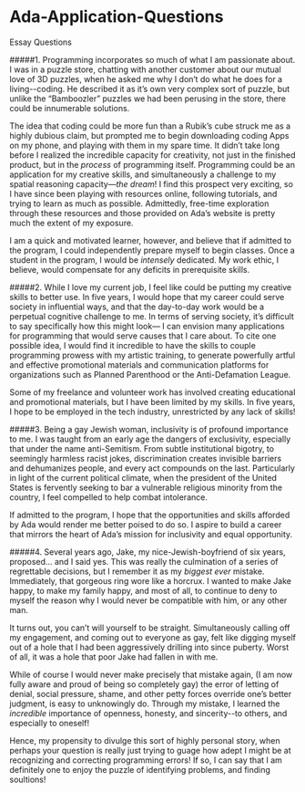 # Ada-Application-Questions
Essay Questions

#####1. 
Programming incorporates so much of what I am passionate about. I was in a puzzle store, chatting with another customer about our mutual love of 3D puzzles, when he asked me why I don’t do what he does for a living--coding. He described it as it’s own very complex sort of puzzle, but unlike the “Bamboozler” puzzles we had been perusing in the store, there could be innumerable solutions.

The idea that coding could be more fun than a Rubik’s cube struck me as a highly dubious claim, but prompted me to begin downloading coding Apps on my phone, and playing with them in my spare time. It didn’t take long before I realized the incredible capacity for creativity, not just in the finished product, but in the _process_ of programming itself. Programming could be an application for my creative skills, and simultaneously a challenge to my spatial reasoning capacity—_the dream_! I find this prospect very exciting, so I have since been playing with resources online, following tutorials, and trying to learn as much as possible. Admittedly, free-time exploration through these resources and those provided on Ada’s website is pretty much the extent of my exposure. 

I am a quick and motivated learner, however, and believe that if admitted to the program, I could independently prepare myself to begin classes. Once a student in the program, I would be _intensely_ dedicated. My work ethic, I believe, would compensate for any deficits in prerequisite skills. 

#####2.
While I love my current job, I feel like could be putting my creative skills to better use.
In five years, I would hope that my career could serve society in influential ways, 
and that the day-to-day work would be a perpetual cognitive challenge to me.
In terms of serving society, it’s difficult to say specifically how this might look—
I can envision many applications for programming that would serve causes that I care about. 
To cite one possible idea, I would find it incredible to have the skills to couple programming prowess with my 
artistic training, to generate powerfully artful and effective promotional materials and communication
platforms for organizations such as Planned Parenthood or the Anti-Defamation League.

Some of my freelance and volunteer work has involved creating educational and promotional materials,
but I have been limited by my skills.
In five years, I hope to be employed in the tech industry, unrestricted by any lack of skills!

#####3. 
Being a gay Jewish woman, inclusivity is of profound importance to me. 
I was taught from an early age the dangers of exclusivity, especially that under the name anti-Semitism.
From subtle institutional bigotry, to seemingly harmless racist jokes, 
discrimination creates invisible barriers and dehumanizes people, and every act compounds on the last.
Particularly in light of the current political climate, when the president of the United States is fervently
seeking to bar a vulnerable religious minority from the country, I feel compelled to help combat intolerance.

If admitted to the program, I hope that the opportunities and skills afforded by Ada would render me better poised to do so.
I aspire to build a career that mirrors the heart of Ada’s mission for inclusivity and equal opportunity.

#####4.
Several years ago, Jake, my nice-Jewish-boyfriend of six years, proposed… and I said yes.
This was really the culmination of a series of regrettable decisions, but I remember it as my _biggest ever_ mistake.
Immediately, that gorgeous ring wore like a horcrux.
I wanted to make Jake happy, to make my family happy, and most of all,
to continue to deny to myself the reason why I would never be compatible with him, or any other man.

It turns out, you can’t will yourself to be straight. 
Simultaneously calling off my engagement, and coming out to everyone as gay, felt like digging myself out of a hole
that I had been aggressively drilling into since puberty. Worst of all, it was a hole that poor Jake had fallen in with me.

While of course I would never make precisely that mistake again, (I am now fully aware and proud of being so completely gay)
the error of letting of denial, social pressure, shame, and other petty forces override one’s better judgment, 
is easy to unknowingly do. Through my mistake, I learned the _incredible_ importance of openness, honesty, 
and sincerity--to others, and especially to oneself! 

Hence, my propensity to divulge this sort of highly personal story, when perhaps your question is really just trying to guage 
how adept I might be at recognizing and correcting programming errors! 
If so, I can say that I am definitely one to enjoy the puzzle of identifying problems, and finding soultions! 
